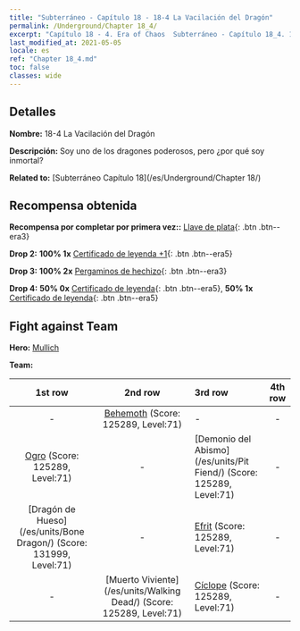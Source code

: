 ```yaml
---
title: "Subterráneo - Capítulo 18 - 18-4 La Vacilación del Dragón"
permalink: /Underground/Chapter 18_4/
excerpt: "Capítulo 18 - 4. Era of Chaos  Subterráneo - Capítulo 18_4. 18-4 La Vacilación del Dragón"
last_modified_at: 2021-05-05
locale: es
ref: "Chapter 18_4.md"
toc: false
classes: wide
---
```


## Detalles

 **Nombre:** 18-4 La Vacilación del Dragón

 **Descripción:** Soy uno de los dragones poderosos, pero ¿por qué soy inmortal?

 **Related to:** [Subterráneo Capítulo 18](/es/Underground/Chapter 18/)

## Recompensa obtenida

 **Recompensa por completar por primera vez::** [Llave de plata](/ItemsES/con_693/){: .btn .btn--era3}

 **Drop 2:** **100% 1x** [Certificado de leyenda +1](/ItemsES/mat_74/){: .btn .btn--era5}

 **Drop 3:** **100% 2x** [Pergaminos de hechizo](/ItemsES/con_694/){: .btn .btn--era3}

 **Drop 4:** **50% 0x** [Certificado de leyenda](/ItemsES/mat_67/){: .btn .btn--era5}, **50% 1x** [Certificado de leyenda](/ItemsES/mat_67/){: .btn .btn--era5}


## Fight against Team
 **Hero:** [Mullich](/es/heroes/Mullich/)

 **Team:**


  | 1st row | 2nd row | 3rd row | 4th row |
  |:----:|:----:|:----|:----:|
  | - | [Behemoth](/es/units/Behemoth/) (Score: 125289, Level:71)  | - | - |
  | [Ogro](/es/units/Ogre/) (Score: 125289, Level:71)  | - | [Demonio del Abismo](/es/units/Pit Fiend/) (Score: 125289, Level:71)  | - |
  | [Dragón de Hueso](/es/units/Bone Dragon/) (Score: 131999, Level:71)  | - | [Efrit](/es/units/Efreeti/) (Score: 125289, Level:71)  | - |
  | - | [Muerto Viviente](/es/units/Walking Dead/) (Score: 125289, Level:71)  | [Cíclope](/es/units/Cyclops/) (Score: 125289, Level:71)  | - |


